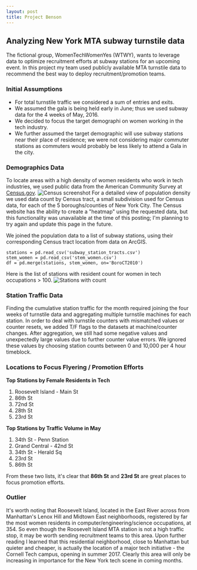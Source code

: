 ```yaml
---
layout: post
title: Project Benson
---
```

## Analyzing New York MTA subway turnstile data
The fictional group, WomenTechWomenYes (WTWY), wants to leverage data to optimize recruitment efforts at subway stations for an upcoming event. In this project my team used publicly available MTA turnstile data to recommend the best way to deploy recruitment/promotion teams.

### Initial Assumptions
- For total turnstile traffic we considered a sum of entries and exits.
- We assumed the gala is being held early in June; thus we used subway data for the 4 weeks of May, 2016.
- We decided to focus the target demographi on women working in the tech industry.
- We further assumed the target demographic will use subway stations near their place of residence; we were not considering major commuter stations as commuters would probably be less likely to attend a Gala in the city.

### Demographics Data
To locate areas with a high density of women residents who work in tech industries, we used public data from the American Community Survey at [Census.gov](http://factfinder.census.gov).
![Census screenshot]({{site.baseurl}}/images/census_dataV2.png)
For a detailed view of population density we used data count by Census tract, a small subdivision used for Census data, for each of the 5 boroughs/counties of New York City. The Census website has the ability to create a "heatmap" using the requested data, but this functionality was unavailable at the time of this posting; I'm planning to try again and update this page in the future.  

We joined the population data to a list of subway stations, using their corresponding Census tract location from data on ArcGIS.
```
stations = pd.read_csv('subway_station_tracts.csv')
stem_women = pd.read_csv('stem_women.csv')
df = pd.merge(stations, stem_women, on='BoroCT2010')
```
Here is the list of stations with resident count for women in tech occupations > 100.
![Stations with count]({{site.baseurl}}/images/stations_gt_100.png)

### Station Traffic Data
Finding the cumulative station traffic for the month required joining the four weeks of turnstile data and aggregating multiple turnstile machines for each station. In order to deal with turnstile counters with mismatched values or counter resets, we added T/F flags to the datasets at machine/counter changes. After aggregation, we still had some negative values and unexpectedly large values due to further counter value errors. We ignored these values by choosing station counts between 0 and 10,000 per 4 hour timeblock.

### Locations to Focus Flyering / Promotion Efforts
**Top Stations by Female Residents in Tech**  
1. Roosevelt Island - Main St  
2. 86th St  
3. 72nd St  
4. 28th St  
5. 23rd St  

**Top Stations by Traffic Volume in May**  
1. 34th St - Penn Station  
2. Grand Central - 42nd St  
3. 34th St - Herald Sq  
4. 23rd St  
5. 86th St  

From these two lists, it's clear that **86th St** and **23rd St** are great places to focus promotion efforts.

### Outlier
It's worth noting that Roosevelt Island, located in the East River across from Manhattan's Lenox Hill and Midtown East neighborhoods, registered by far the most women residents in computer/engineering/science occupations, at 354. So even though the Roosevelt Island MTA station is not a high traffic stop, it may be worth sending recruitment teams to this area. Upon further reading I learned that this residential neighborhood, close to Manhattan but quieter and cheaper, is actually the location of a major tech initiative - the Cornell Tech campus, opening in summer 2017. Clearly this area will only be increasing in importance for the New York tech scene in coming months.
